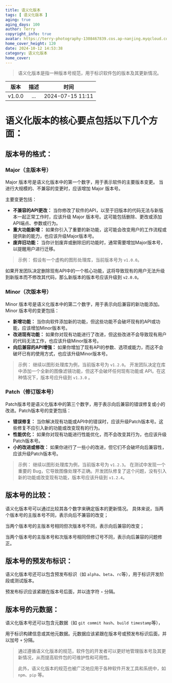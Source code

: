 ```yaml
---
title: 语义化版本
tags: [ 语义化版本 ]
aging: true
aging_days: 100
author: Terry
copyright_info: true
avatar: https://terry-photography-1308467839.cos.ap-nanjing.myqcloud.com/icon/logo.svg
home_cover_height: 120
date: 2024-10-12 14:53:38
category: 语义化版本
home_cover:
---
```


> 语义化版本是指一种版本号规范，用于标识软件包的版本及其更新情况。

|   版本   | 描述  |        时间        |
|:------:|:---:|:----------------:|
| v1.0.0 | ... | 2024-07-15 11:11 |

# 语义化版本的核心要点包括以下几个方面：

## 版本号的格式：

### Major（主版本号）

Major 版本号是语义化版本中的第一个数字，用于表示软件的主要版本变更。
当进行大规模的、不兼容的变更时，应该增加 Major 版本号。

主要变更包括：

- **不兼容的API更改：** 当你修改了软件的API，以至于旧版本的代码无法与新版本一起正常工作时，应该升级 Major
  版本号。这可能包括删除、更改或添加API端点、参数或行为。
- **重大功能新增：** 如果你引入了重要的新功能，这可能会改变用户的工作流程或提供新的能力，也应该升级Major版本号。
- **废弃旧功能：** 当你计划废弃或删除旧的功能时，通常需要增加Major版本号，以提醒用户进行迁移。

> 示例：
> 假设有一个虚构的图形处理库，当前版本号为 `v1.0.0`。
>
如果开发团队决定删除现有API中的一个核心功能，这将导致现有的用户无法升级到新版本而不修改其代码，那么新版本的版本号应该升级到
`v2.0.0`。

### Minor（次版本号）

Minor 版本号是语义化版本中的第二个数字，用于表示向后兼容的新功能添加。Minor 版本号的变更包括：

- **新增功能：** 当你向软件添加新的功能，但这些功能不会破坏现有的API或功能，应该增加Minor版本号。
- **改进现有功能：** 如果你对现有功能进行了改进，但这些改进不会导致现有用户的代码无法工作，也应该升级Minor版本号。
- **向后兼容的API增强：** 如果你增加了现有API的参数、选项或能力，而这不会破坏已有的使用方式，也应该升级Minor版本号。

> 示例：
> 继续以图形处理库为例，当前版本号为 `v1.2.0`。
> 开发团队决定在库中添加一个全新的图像滤镜功能，但这不会破坏任何现有功能或 API。在这种情况下，版本号应升级到 `v1.3.0` 。

### Patch（修订版本号）

Patch版本号是语义化版本中的第三个数字，用于表示向后兼容的错误修复或小的改进。Patch版本号的变更包括：

- **错误修复：** 当你解决现有功能或API中的错误时，应该升级Patch版本号。这些修复不应引入新的功能或改变现有的行为。
- **性能优化：** 如果你对现有功能进行性能优化，而不会改变其行为，也应该升级Patch版本号。
- **小的改进或修改：** 如果你进行了一些小的改进，但它们不会破坏向后兼容性，应该升级Patch版本号。

> 示例：
> 继续以图形处理库为例，当前版本号为 `v1.2.3`。
> 在测试中发现一个重要的
> Bug，它导致图像处理不正确。开发团队修复了这个问题，没有引入新的功能或改变现有功能，版本号应该升级到 `v1.2.4`。

## 版本号的比较：

语义化版本号可以通过比较其各个数字来确定版本的更新情况。
具体来说，当两个版本号的主版本号不同，表示向后不兼容的改变；

当两个版本号的主版本号相同但次版本号不同，表示向后兼容的改变；

当两个版本号的主版本号和次版本号相同但修订号不同，表示向后兼容的问题修正。

## 版本号的预发布标识：

语义化版本号还可以包含预发布标识（如 `alpha`、`beta`、`rc`等），用于标识开发阶段或测试版本。

预发布标识应该紧跟在版本号后面，并以连字符 **`-`** 分隔。

## 版本号的元数据：

语义化版本号还可以包含元数据（如 `git commit hash`、`build timestamp`等），

用于标识构建信息或其他元数据。元数据应该紧跟在版本号或预发布标识后面，并以加号 `+` 分隔。

> 通过遵循语义化版本的规范，软件包的开发者可以更好地管理版本号及其更新情况，从而提高软件包的可维护性和可用性。
>
> 此外，语义化版本的规范也被广泛地应用于各种软件开发工具和系统中，如 `npm`、`pip` 等。

